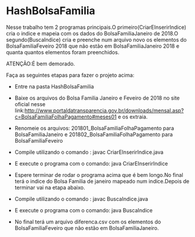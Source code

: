 # HashBolsaFamilia

Nesse trabalho tem 2 programas principais.O primeiro(CriarEInserirIndice) cria o indice e mapeia com os dados do BolsaFamiliaJaneiro de 2018.O segundo(BuscaIndice) cria e preenche num arquivo novo os elementos do BolsaFamiliaFeveiro 2018 que não estão em BolsaFamiliaJaneiro 2018 e quanta quantos elementos foram preenchidos.

ATENÇÃO:É bem demorado.

Faça as seguintes etapas para fazer o projeto acima:

* Entre na pasta HashBolsaFamilia

* Baixe os arquivos do Bolsa Familia Janeiro e Feveiro de 2018 no site oficial nesse link:http://www.portaldatransparencia.gov.br/downloads/mensal.asp?c=BolsaFamiliaFolhaPagamento#meses01 e os extraia.

* Renomeie os arquivos: 201801_BolsaFamiliaFolhaPagamento para BolsaFamiliaJaneiro e 201802_BolsaFamiliaFolhaPagamento para BolsaFamiliaFeveiro

* Compile utilizando o comando : javac CriarEInserirIndice.java

* E execute o programa com o comando: java CriarEInserirIndice

* Espere terminar de rodar o programa acima que é bem longo.No final terá o indice do Bolsa Familia de janeiro mapeado num indice.Depois de terminar vai na etapa abaixo.

* Compile utilizando o comando : javac BuscaIndice.java

* E execute o programa com o comando: java BuscaIndice 

* No final terá um arquivo diferenca.csv com os elementos do BolsaFamiliaFeveiro que não estão em BolsaFamiliaJaneiro.

